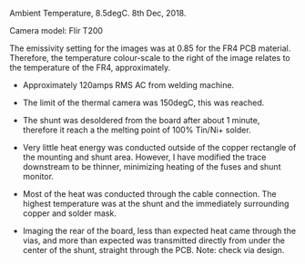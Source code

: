 Ambient Temperature, 8.5degC. 8th Dec, 2018.

Camera model: Flir T200

The emissivity setting for the images was at 0.85 for the FR4 PCB material. Therefore, the temperature colour-scale to the right of the image relates to the temperature of the FR4, approximately.

- Approximately 120amps RMS AC from welding machine.

- The limit of the thermal camera was 150degC, this was reached.

- The shunt was desoldered from the board after about 1 minute, therefore it reach a the melting point of 100% Tin/Ni+ solder.

- Very little heat energy was conducted outside of the copper rectangle of the mounting and shunt area. However, I have modified the trace downstream to be thinner, minimizing heating of the fuses and shunt monitor.

- Most of the heat was conducted through the cable connection. The highest temperature was at the shunt and the immediately surrounding copper and solder mask.

- Imaging the rear of the board, less than expected heat came through the vias, and more than expected was transmitted directly from under the center of the shunt, straight through the PCB. Note: check via design.
